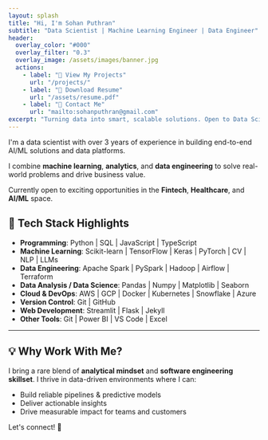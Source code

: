 ```yaml
---
layout: splash
title: "Hi, I'm Sohan Puthran"
subtitle: "Data Scientist | Machine Learning Engineer | Data Engineer"
header:
  overlay_color: "#000"
  overlay_filter: "0.3"
  overlay_image: /assets/images/banner.jpg
  actions:
    - label: "💼 View My Projects"
      url: "/projects/"
    - label: "📄 Download Resume"
      url: "/assets/resume.pdf"
    - label: "📧 Contact Me"
      url: "mailto:sohanputhran@gmail.com"
excerpt: "Turning data into smart, scalable solutions. Open to Data Science & AI roles in Fintech, Healthcare, and Tech."
---
```


I'm a data scientist with over 3 years of experience in building end-to-end AI/ML solutions and data platforms.

I combine **machine learning**, **analytics**, and **data engineering** to solve real-world problems and drive business value.

Currently open to exciting opportunities in the **Fintech**, **Healthcare**, and **AI/ML** space.

## 🔧 Tech Stack Highlights

- **Programming**: Python | SQL | JavaScript | TypeScript
- **Machine Learning**: Scikit-learn | TensorFlow | Keras | PyTorch | CV | NLP | LLMs
- **Data Engineering**: Apache Spark | PySpark | Hadoop | Airflow | Terraform
- **Data Analysis / Data Science**: Pandas | Numpy | Matplotlib | Seaborn
- **Cloud & DevOps**: AWS | GCP | Docker | Kubernetes | Snowflake | Azure
- **Version Control**: Git | GitHub
- **Web Development**: Streamlit | Flask | Jekyll
- **Other Tools**: Git | Power BI | VS Code | Excel
  
---

## 💡 Why Work With Me?

I bring a rare blend of **analytical mindset** and **software engineering skillset**. I thrive in data-driven environments where I can:

- Build reliable pipelines & predictive models
- Deliver actionable insights
- Drive measurable impact for teams and customers

Let's connect! 🚀

